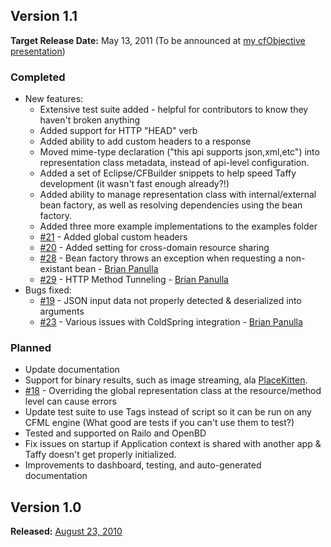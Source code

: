 ## Version 1.1
**Target Release Date:** May 13, 2011 (To be announced at [my cfObjective presentation](http://lanyrd.com/2011/cfobjective/scfzb/))
### Completed
  * New features:
    * Extensive test suite added - helpful for contributors to know they haven't broken anything
    * Added support for HTTP "HEAD" verb
    * Added ability to add custom headers to a response
    * Moved mime-type declaration ("this api supports json,xml,etc") into representation class metadata, instead of api-level configuration.
    * Added a set of Eclipse/CFBuilder snippets to help speed Taffy development (it wasn't fast enough already?!)
    * Added ability to manage representation class with internal/external bean factory, as well as resolving dependencies using the bean factory.
    * Added three more example implementations to the examples folder
    * [\#21](https://github.com/atuttle/taffy/issues/21) - Added global custom headers 
    * [\#20](https://github.com/atuttle/taffy/issues/20) - Added setting for cross-domain resource sharing
    * [\#28](https://github.com/atuttle/taffy/issues/28) - Bean factory throws an exception when requesting a non-existant bean - [Brian Panulla](https://github.com/bpanulla)
    * [\#29](https://github.com/atuttle/taffy/issues/29) - HTTP Method Tunneling  - [Brian Panulla](https://github.com/bpanulla)
  * Bugs fixed:
    * [\#19](https://github.com/atuttle/taffy/issues/19) - JSON input data not properly detected & deserialized into arguments
    * [\#23](https://github.com/atuttle/taffy/issues/24) - Various issues with ColdSpring integration - [Brian Panulla](https://github.com/bpanulla)
### Planned
  * Update documentation
  * Support for binary results, such as image streaming, ala [PlaceKitten](http://www.placekitten.com).
  * [\#18](https://github.com/atuttle/taffy/issues/18) - Overriding the global representation class at the resource/method level can cause errors
  * Update test suite to use Tags instead of script so it can be run on any CFML engine (What good are tests if you can't use them to test?)
  * Tested and supported on Railo and OpenBD
  * Fix issues on startup if Application context is shared with another app & Taffy doesn't get properly initialized.
  * Improvements to dashboard, testing, and auto-generated documentation

## Version 1.0
**Released:** [August 23, 2010](http://fusiongrokker.com/post/taffy-a-restful-framework-for-coldfusion)